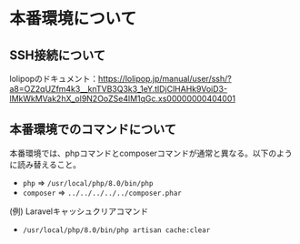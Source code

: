 # 本番環境について

## SSH接続について

lolipopのドキュメント：https://lolipop.jp/manual/user/ssh/?a8=OZ2qUZfm4k3__knTVB3Q3k3_1eY.tlDjClHAHk9VoiD3-lMkWkMVak2hX_ol9N2OoZSe4lM1qGc.xs00000000404001


## 本番環境でのコマンドについて

本番環境では、phpコマンドとcomposerコマンドが通常と異なる。以下のように読み替えること。

- `php` => `/usr/local/php/8.0/bin/php`
- `composer` => `../../../../../composer.phar`

(例) Laravelキャッシュクリアコマンド
- `/usr/local/php/8.0/bin/php artisan cache:clear`
